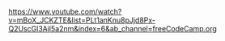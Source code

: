 https://www.youtube.com/watch?v=mBoX_JCKZTE&list=PLt1anKnu8pJjd8Px-Q2UscGl3Ajl5a2nm&index=6&ab_channel=freeCodeCamp.org